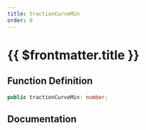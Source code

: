 ```yaml
---
title: tractionCurveMin
order: 0
---
```


# {{ $frontmatter.title }}

## Function Definition

```ts
public tractionCurveMin: number;
```

## Documentation

<!--@include: ./parts/tractionCurveMin.md-->
